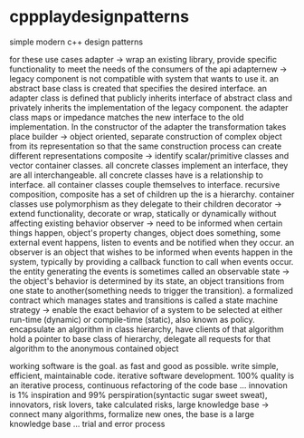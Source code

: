 # cppplaydesignpatterns
simple modern c++ design patterns

for these use cases
adapter -> wrap an existing library, provide specific functionality to meet the needs of the consumers of the api
adapternew -> legacy component is not compatible with system that wants to use it. an abstract base class is created that specifies
the desired interface. an adapter class is defined that publicly inherits interface of abstract class and privately inherits
the implementation of the legacy component. the adapter class maps or impedance matches the new interface to the old implementation. In
the constructor of the adapter the transformation takes place
builder -> object oriented, separate construction of complex object from its representation so that the same construction
process can create different representations
composite -> identify scalar/primitive classes and vector container classes. all concrete classes implement an interface, they are
all interchangeable. all concrete classes have is a relationship to interface. all container classes couple themselves to interface.
recursive composition, composite has a set of children up the is a hierarchy. container classes use polymorphism as they delegate to
their children
decorator -> extend functionality, decorate or wrap, statically or dynamically without affecting existing behavior
observer -> need to be informed when certain things happen, object's property changes, object does something, some external event happens, listen to events and be notified when they occur. an observer is an object that wishes to be informed when events happen in the system, typically by providing a callback function to call when events occur. the entity generating the events is sometimes called an observable
state -> the object's behavior is determined by its state, an object transitions from one state to another(something needs to trigger the transition). a formalized contract which manages states and transitions is called a state machine
strategy -> enable the exact behavior of a system to be selected at either run-time (dynamic) or compile-time (static), also known as policy. encapsulate an algorithm in class hierarchy, have clients of that algorithm hold a pointer to base class of hierarchy, delegate all requests for that algorithm to the anonymous contained object 







working software is the goal. as fast and good as possible. write simple, efficient, maintainable code. iterative software development. 100% quality is an iterative process, continuous refactoring of the code base ...
innovation is 1% inspiration and 99% perspiration(syntactic sugar sweet sweat), innovators, risk lovers, take calculated risks, large knowledge base -> connect many algorithms, formalize new ones, the base is a large knowledge base ... trial and error process

